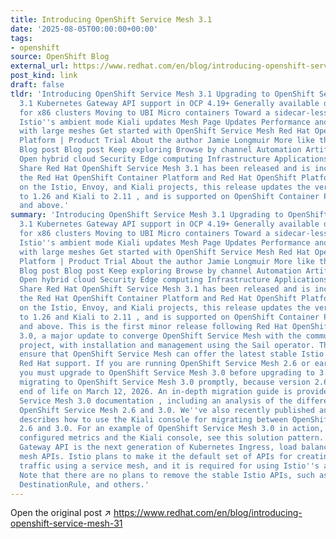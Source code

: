 ```yaml
---
title: Introducing OpenShift Service Mesh 3.1
date: '2025-08-05T00:00:00+00:00'
tags:
- openshift
source: OpenShift Blog
external_url: https://www.redhat.com/en/blog/introducing-openshift-service-mesh-31
post_kind: link
draft: false
tldr: 'Introducing OpenShift Service Mesh 3.1 Upgrading to OpenShift Service Mesh
  3.1 Kubernetes Gateway API support in OCP 4.19+ Generally available dual-stack support
  for x86 clusters Moving to UBI Micro containers Toward a sidecar-less service mesh:
  Istio''s ambient mode Kiali updates Mesh Page Updates Performance and scalability
  with large meshes Get started with OpenShift Service Mesh Red Hat OpenShift Container
  Platform | Product Trial About the author Jamie Longmuir More like this Blog post
  Blog post Blog post Keep exploring Browse by channel Automation Artificial intelligence
  Open hybrid cloud Security Edge computing Infrastructure Applications Virtualization
  Share Red Hat OpenShift Service Mesh 3.1 has been released and is included with
  the Red Hat OpenShift Container Platform and Red Hat OpenShift Platform Plus. Based
  on the Istio, Envoy, and Kiali projects, this release updates the version of Istio
  to 1.26 and Kiali to 2.11 , and is supported on OpenShift Container Platform 4.16
  and above.'
summary: 'Introducing OpenShift Service Mesh 3.1 Upgrading to OpenShift Service Mesh
  3.1 Kubernetes Gateway API support in OCP 4.19+ Generally available dual-stack support
  for x86 clusters Moving to UBI Micro containers Toward a sidecar-less service mesh:
  Istio''s ambient mode Kiali updates Mesh Page Updates Performance and scalability
  with large meshes Get started with OpenShift Service Mesh Red Hat OpenShift Container
  Platform | Product Trial About the author Jamie Longmuir More like this Blog post
  Blog post Blog post Keep exploring Browse by channel Automation Artificial intelligence
  Open hybrid cloud Security Edge computing Infrastructure Applications Virtualization
  Share Red Hat OpenShift Service Mesh 3.1 has been released and is included with
  the Red Hat OpenShift Container Platform and Red Hat OpenShift Platform Plus. Based
  on the Istio, Envoy, and Kiali projects, this release updates the version of Istio
  to 1.26 and Kiali to 2.11 , and is supported on OpenShift Container Platform 4.16
  and above. This is the first minor release following Red Hat OpenShift Service Mesh
  3.0, a major update to converge OpenShift Service Mesh with the community Istio
  project, with installation and management using the Sail operator. This change helps
  ensure that OpenShift Service Mesh can offer the latest stable Istio features with
  Red Hat support. If you are running OpenShift Service Mesh 2.6 or earlier releases,
  you must upgrade to OpenShift Service Mesh 3.0 before upgrading to 3.1. We recommend
  migrating to OpenShift Service Mesh 3.0 promptly, because version 2.6 reaches its
  end of life on March 12, 2026. An in-depth migration guide is provided in the OpenShift
  Service Mesh 3.0 documentation , including an analysis of the differences between
  OpenShift Service Mesh 2.6 and 3.0. We''ve also recently published an article that
  describes how to use the Kiali console for migrating between OpenShift Service Mesh
  2.6 and 3.0. For an example of OpenShift Service Mesh 3.0 in action, with fully
  configured metrics and the Kiali console, see this solution pattern. Kubernetes
  Gateway API is the next generation of Kubernetes Ingress, load balancer, and service
  mesh APIs. Istio plans to make it the default set of APIs for creating and managing
  traffic using a service mesh, and it is required for using Istio''s ambient mode.
  Note that there are no plans to remove the stable Istio APIs, such as VirtualService,
  DestinationRule, and others.'
---
```

Open the original post ↗ https://www.redhat.com/en/blog/introducing-openshift-service-mesh-31
